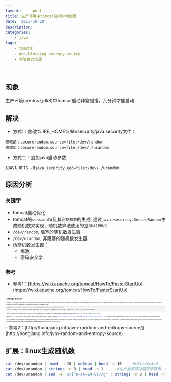 ```yaml
---
layout:     post
title: 生产环境中tomcat启动非常缓慢
date: '2017-10-28'
description:
categories:
    - java
tags:
    - tomcat
    - non-blocking entropy source
    - 非阻塞的熵源

---
```


## 现象
生产环境(centos7,jdk8)中tomcat启动非常缓慢，几分钟才能启动

## 解决
- 方式1：修改%JRE_HOME%/lib/security/java.security文件：
```text
修改前：securerandom.source=file:/dev/random
修改后：securerandom.source=file:/dev/./urandom
```

- 方式二：追加java启动参数
```text
$JAVA_OPTS -Djava.security.egd=file:/dev/./urandom
```

## 原因分析
### 关键字
- tomcat启动优化
- tomcat的`sessionId`及其它`随机数`的生成, 通过`java.security.SecureRandom`生成随机数来实现，随机数算法使用的是`SHA1PRNG`
- `/dev/random`, 阻塞的随机数发生器
-  `/dev/urandom`, 非阻塞的随机数发生器
- 伪随机数发生器：
    - 熵池
    - 密码安全学

### 参考
- 参考1：[https://wiki.apache.org/tomcat/HowTo/FasterStartUp](https://wiki.apache.org/tomcat/HowTo/FasterStartUp)
<img src="/img/2017-10-28-生产环境中tomcat启动非常缓慢/熵源.png" alt="" width="850">
- 参考2：[http://hongjiang.info/jvm-random-and-entropy-source/](http://hongjiang.info/jvm-random-and-entropy-source)


## 扩展：linux生成随机数

```bash
cat /dev/urandom | head -n 10 | md5sum | head -c 10     #c61adce3e4
cat /dev/urandom | strings -n 8 | head -n 1      #生成全字符的随机字符串，fLqF!lSB)
cat /dev/urandom | sed -e 's/[^a-zA-Z0-9]//g' | strings -n 8 | head -n 1   #生成数字加字母的随机字符串，HRZuXFMb 其中 strings -n设置字符串的字符数，head -n设置输出的行数
```

